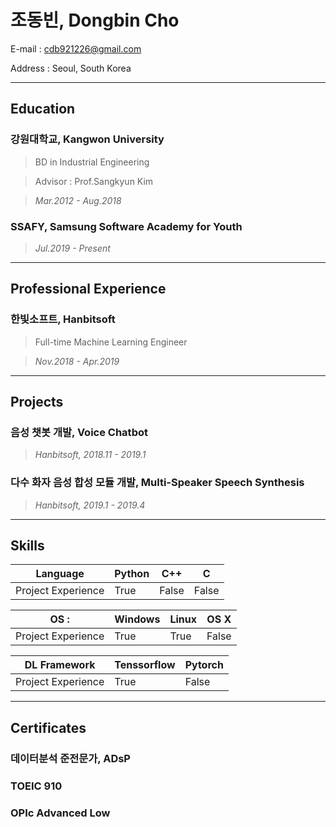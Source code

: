 # 조동빈, Dongbin Cho

E-mail :	cdb921226@gmail.com

Address :	Seoul, South Korea

---

## Education

### 강원대학교, Kangwon University

> BD in Industrial Engineering

> Advisor : Prof.Sangkyun Kim

> *Mar.2012 - Aug.2018*

### SSAFY, Samsung Software Academy for Youth

> *Jul.2019 - Present*      

---

## Professional Experience

### 한빛소프트, Hanbitsoft

> Full-time Machine Learning Engineer

> *Nov.2018 - Apr.2019*

---

## Projects

### 음성 챗봇 개발, Voice Chatbot

> *Hanbitsoft, 2018.11 - 2019.1*

### 다수 화자 음성 합성 모듈 개발, Multi-Speaker Speech Synthesis

> *Hanbitsoft, 2019.1 - 2019.4*

---

## Skills

| Language           | Python | C++   | C     |
| ------------------ | ------ | ----- | ----- |
| Project Experience | True   | False | False |

| OS :               | Windows | Linux | OS X  |
| ------------------ | ------- | ----- | ----- |
| Project Experience | True    | True  | False |

| DL Framework       | Tenssorflow | Pytorch |
| ------------------ | ----------- | ------- |
| Project Experience | True        | False   |

---

## Certificates

### 데이터분석 준전문가, ADsP

### TOEIC	910

### OPIc	Advanced Low
